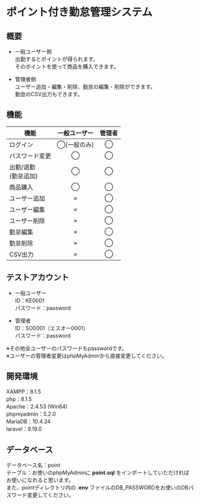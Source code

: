 # ポイント付き勤怠管理システム

## 概要
* 一般ユーザー側  
出勤するとポイントが得られます。  
そのポイントを使って商品を購入できます。  

* 管理者側  
ユーザー追加・編集・削除、勤怠の編集・削除ができます。  
勤怠のCSV出力もできます。  

## 機能
|機能|一般ユーザー|管理者|
|----|:----:|:----:| 
|ログイン|◯(一般のみ)|◯|
|パスワード変更|◯|◯|
|出勤/退勤 <br> (勤怠追加)|◯|◯|
|商品購入|◯|◯|
|ユーザー追加|×|◯|
|ユーザー編集|×|◯|
|ユーザー削除|×|◯|
|勤怠編集|×|◯|
|勤怠削除|×|◯|
|CSV出力|×|◯|

## テストアカウント
* 一般ユーザー  
ID：KE0001  
パスワード：password  

* 管理者  
ID：SO0001（エスオー0001）  
パスワード：password  

※その他全ユーザーのパスワードもpasswordです。  
※ユーザーの管理者変更はphpMyAdminから直接変更してください。  

## 開発環境
XAMPP：8.1.5  
php：8.1.5  
Apache：2.4.53 (Win64)  
phpmyadmin：5.2.0  
MariaDB：10.4.24  
laravel：9.19.0  

## データベース
データベース名：point  
テーブル：お使いのphpMyAdminに **point.sql** をインポートしていただければお使いになれると思います。  
また、pointディレクトリ内の .**env** ファイルのDB_PASSWORDをお使いのDBパスワード変更してください。  

